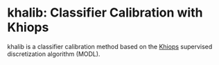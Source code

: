 # khalib: Classifier Calibration with Khiops
khalib is a classifier calibration method based on the [Khiops][khiops-org] supervised
discretization algorithm (MODL).


[khiops-org]: https://khiops.org
